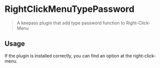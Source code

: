 # RightClickMenuTypePassword

> A keepass plugin that add type password function to Right-Click-Menu

## Usage

If the plugin is installed correctly, you can find an option at the right-click-menu.

